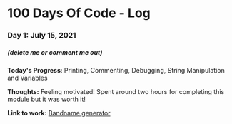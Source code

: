 # 100 Days Of Code - Log

### Day 1: July 15, 2021
##### (delete me or comment me out)

**Today's Progress**: Printing, Commenting, Debugging, String Manipulation and Variables  

**Thoughts:** Feeling motivated! Spent around two hours for completing this module but it was worth it!

**Link to work:** [Bandname generator](https://replit.com/@theyashviradia/band-name-generator?embed=1&output=1#main.py)
